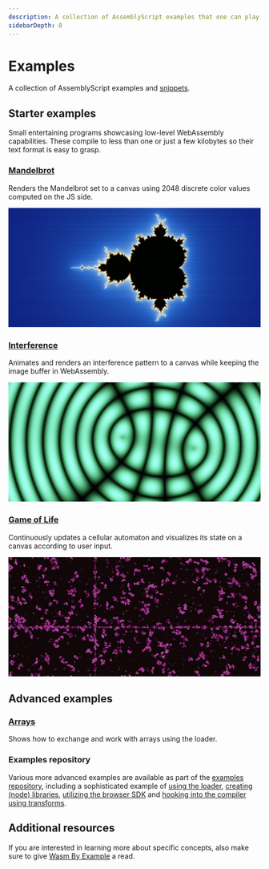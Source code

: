 ```yaml
---
description: A collection of AssemblyScript examples that one can play around with right in the browser.
sidebarDepth: 0
---
```


# Examples

A collection of AssemblyScript examples and [snippets](./examples/snippets.md).

## Starter examples

Small entertaining programs showcasing low-level WebAssembly capabilities. These compile to less than one or just a few kilobytes so their text format is easy to grasp.

### [Mandelbrot](./examples/mandelbrot.md)

Renders the Mandelbrot set to a canvas using 2048 discrete color values computed on the JS side.

<Badge text="easy" type="tip"/>

[![Preview image](images/mandelbrot-preview.jpg)](./examples/mandelbrot.md)

### [Interference](./examples/interference.md)

Animates and renders an interference pattern to a canvas while keeping the image buffer in WebAssembly.

<Badge text="easy" type="tip"/>

[![Preview image](images/interference-preview.jpg)](./examples/interference.md)

### [Game of Life](./examples/game-of-life.md)

Continuously updates a cellular automaton and visualizes its state on a canvas according to user input.

<Badge text="intermediate" type="warning"/>

[![Preview image](images/game-of-life-preview.jpg)](./examples/game-of-life.md)

## Advanced examples

### [Arrays](./examples/arrays.md)

Shows how to exchange and work with arrays using the loader.

<Badge text="intermediate" type="warning"/>

### Examples repository

Various more advanced examples are available as part of the [examples repository](https://github.com/AssemblyScript/examples), including a sophisticated example of [using the loader](https://github.com/AssemblyScript/examples/tree/master/loader), [creating (node) libraries](https://github.com/AssemblyScript/examples/tree/master/i64), [utilizing the browser SDK](https://github.com/AssemblyScript/examples/tree/master/sdk) and [hooking into the compiler using transforms](https://github.com/AssemblyScript/examples/tree/master/transform).

## Additional resources

If you are interested in learning more about specific concepts, also make sure to give [Wasm By Example](https://wasmbyexample.dev/) a read.
